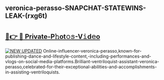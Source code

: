 ## veronica-perasso-SNAPCHAT-STATEWINS-LEAK-(rxg6t)


# <h2><a href="https://mediaupload.pro?-20M">🔗👉 🔴 Private-P𝚑ot𝚘𝚜-V𝚒d𝚎o</a></h2>

[![NEW UPDATED](https://i.imgur.com/0qMVB7G.gif)](https://mediaupload.pro?-20M)
Online-influencer-veronica-perasso,known-for-publishing-dance-and-lifestyle-content,-including-performances-and-vlogs-on-social-media-platforms.Brilliant-ventriloquist-assistant-veronica-perasso,celebrated-for-their-exceptional-abilities-and-accomplishments-in-assisting-ventriloquists.  